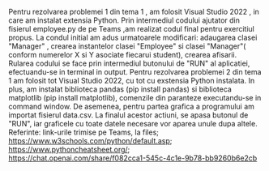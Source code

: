 Pentru rezolvarea problemei 1 din tema 1 , am folosit Visual Studio 2022 , in care am instalat extensia Python.
Prin intermediul codului ajutator din fisierul employee.py de pe Teams ,am realizat codul final pentru exercitiul propus.
La condul initial am adus urmatoarele modificari: adaugarea clasei "Manager" , crearea instantelor clasei "Employee" si clasei "Manager"( conform numerelor X si Y asociate fiecarui student), crearea afisarii. 
Rularea codului se face  prin intermediul butonului de "RUN" al aplicatiei, efectuandu-se in terminal in output. 
Pentru rezolvarea problemei 2 din tema 1 am folosit tot Visual Studio 2022, cu tot cu exstensia Python instalata.
In plus, am instalat biblioteca pandas (pip install pandas) si biblioteca matplotlib (pip install matplotlib), comenzile din paranteze executandu-se in command window.
De asemenea, pentru partea grafica a programului am importat fisierul data.csv.
La finalul acestor actiuni, se apasa butonul de "RUN", iar graficele cu toate datele necesare vor aparea unule dupa altele.
Referinte: link-urile trimise pe Teams, la files; https://www.w3schools.com/python/default.asp; https://www.pythoncheatsheet.org/; https://chat.openai.com/share/f082cca1-545c-4c1e-9b78-bb9260b6e2cb
